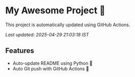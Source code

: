 # My Awesome Project 🚀

This project is automatically updated using GitHub Actions.

_Last updated: 2025-04-29 21:03:18 IST_

## Features
- Auto-update README using Python 🐍
- Auto Git push with GitHub Actions 🤖
